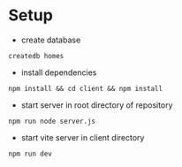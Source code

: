 # Setup

- create database

```
createdb homes
```

- install dependencies

```
npm install && cd client && npm install
```

- start server in root directory of repository
```
npm run node server.js
```

- start vite server in client directory

```
npm run dev
```


